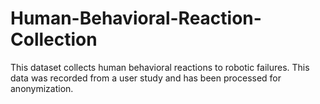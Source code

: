 # Human-Behavioral-Reaction-Collection
This dataset collects human behavioral reactions to robotic failures. This data was recorded from a user study and has been processed for anonymization. 
